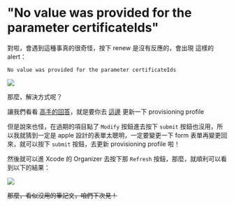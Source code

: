 "No value was provided for the parameter certificateIds"
======

對啦，會遇到這種事真的很奇怪，按下 renew 是沒有反應的，會出現 這樣的 alert：

`No value was provided for the parameter certificateIds`

![](http://mind.deep.tw/images/foo/renew_fail.png)

那麼，解決方式呢？

讓我們看看 [高手的回答](http://stackoverflow.com/questions/12253618/error-when-clicking-renew-for-ios-certificates)，就是要你去 [這邊](https://developer.apple.com/devcenter/ios/index.action) 更新一下 provisioning profile

但是說來也怪，在過期的項目點了 `Modify` 按鈕進去按下 `submit` 按鈕也沒用，所以我就猜到一定是 apple 設計的表單太聰明，一定要變更一下 form 表單再變更回來，就可以按下 `submit` 按鈕，去更新 provisioning profile 啦！

然後就可以進 Xcode 的 Organizer 去按下那 `Refresh` 按鈕，那麼，就順利可以看到以下的結果：

![](http://mind.deep.tw/images/foo/renew_success.png)

<del>那麼，看似沒用的筆記文，咱們下次見！</del>
